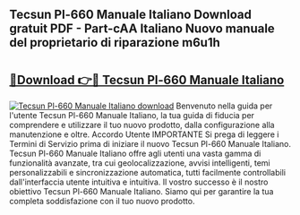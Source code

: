 ## Tecsun Pl-660 Manuale Italiano Download gratuit PDF - Part-cAA Italiano Nuovo manuale del proprietario di riparazione m6u1h

# <h2><a href="http://dfc3s8y.blite.top/?on=Tecsun+Pl-660+Manuale+Italiano">🔗Download 👉🔴 Tecsun Pl-660 Manuale Italiano</a></h2>

[![Tecsun Pl-660 Manuale Italiano download](https://i.imgur.com/lujVjoI.png)](http://dfc3s8y.blite.top/?on=Tecsun+Pl-660+Manuale+Italiano)
Benvenuto nella guida per l'utente Tecsun Pl-660 Manuale Italiano, la tua guida di fiducia per comprendere e utilizzare il tuo nuovo prodotto, dalla configurazione alla manutenzione e oltre. Accordo Utente IMPORTANTE Si prega di leggere i Termini di Servizio prima di iniziare il nuovo Tecsun Pl-660 Manuale Italiano. Tecsun Pl-660 Manuale Italiano offre agli utenti una vasta gamma di funzionalità avanzate, tra cui geolocalizzazione, avvisi intelligenti, temi personalizzabili e sincronizzazione automatica, tutti facilmente controllabili dall'interfaccia utente intuitiva e intuitiva. Il vostro successo è il nostro obiettivo Tecsun Pl-660 Manuale Italiano. Siamo qui per garantire la tua completa soddisfazione con il tuo nuovo prodotto.

